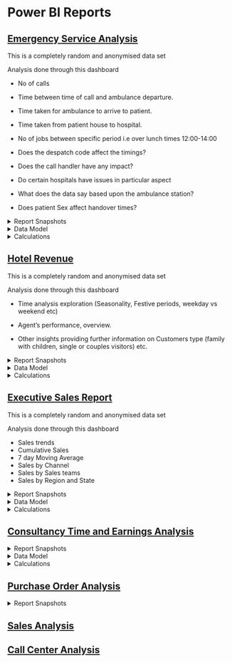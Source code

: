 # Power BI Reports

## [Emergency Service Analysis](https://app.powerbi.com/view?r=eyJrIjoiMDFmNzY0OTgtMTM0NC00ODU1LThlY2YtNWM0ZGI0YzAyMjI4IiwidCI6ImJjMjQxODZjLTc0NzUtNGM2ZS05NThhLTg4MmMzYTZiOWIwYSIsImMiOjJ9)

This is a completely random and anonymised data set

Analysis done through this dashboard 

* No of calls

* Time between time of call and ambulance departure.

* Time taken for ambulance to arrive to patient.

* Time taken from patient house to hospital.

* No of jobs between specific period i.e over lunch times 12:00-14:00

* Does the despatch code affect the timings?

* Does the call handler have any impact?

* Do certain hospitals have issues in particular aspect

* What does the data say based upon the ambulance station?

* Does patient Sex affect handover times?

<details>
  <summary>Report Snapshots</summary>
  
![Emergeny Service Analysis Img1.png](https://images.zenhubusercontent.com/6345b946a9dc402ad81927d2/80b089d2-82b3-4289-9c43-0d5206752cea)
![Emergeny Service Analysis Img2.png](https://images.zenhubusercontent.com/6345b946a9dc402ad81927d2/3964287a-082d-4e2b-a266-bea52254cb13)
![Emergeny Service Analysis Img3.png](https://images.zenhubusercontent.com/6345b946a9dc402ad81927d2/966c197d-a20a-4535-88aa-9d6806291bab)
![Emergeny Service Analysis Img4.png](https://images.zenhubusercontent.com/6345b946a9dc402ad81927d2/a661b4d3-ea44-4bfb-9301-a650f3741f30)

</details>

<details>
  <summary>Data Model</summary>

![Emergency Service Analysis data model.png](https://images.zenhubusercontent.com/6345b946a9dc402ad81927d2/feb5df30-4a97-4def-879e-6e6a4721b87a)

</details>

<details>
  <summary>Calculations</summary>
  
  | MEASURE_NAME                          | EXPRESSION                                                 |
|---------------------------------------|------------------------------------------------------------|
| Hospital Capacity                     | SUM ( dimHospital[Capacity] )                              |
| No of Calls                           | COUNTROWS ( CallTimings )                                  |
| Hospital Name                         | SELECTEDVALUE ( dimHospital[Hospital Name] )               |
| Min Call Time                         | MIN (CallTimings[Length of Call (Mins)] )                  |
| Max Call Time                         | MAX( (CallTimings[Length of Call (Mins)] ))                |
| Average Dispatch Time (ADT)           | AVERAGE ( CallTimings[Average Dispatch Time] )             |
| Min Date                              | FORMAT ( MIN ( DateTable[Date] ), "dd/mm/yyyy" )           |
| Max Date                              | FORMAT ( MAX ( DateTable[Date] ), "dd/mm/yyyy" )           |
| Female Calls                          | CALCULATE ( [No of Calls], dimPatient[Gender] = "Female" ) |
| Male Calls                            | CALCULATE ( [No of Calls], dimPatient[Gender] = "Male" )   |
| Average Ambulance Arrival Time (AAAT) | AVERAGE ( CallTimings[Average Ambulance Arrival Time] )    |
| Average Hospital Arrival Time (AHAT)  | AVERAGE ( CallTimings[Average Hospital Arrival Time] )     |
| Patient Handover Time (PHT)           | AVERAGE ( CallTimings[Average Hospital Handover Time] )    |
| Average Handling Time (AHT)           | Average ( CallTimings[Length of Call (Mins)] )             |

</details>


## [Hotel Revenue](https://app.powerbi.com/view?r=eyJrIjoiZmE4N2Q0Y2ItMmE0Yi00YTBiLTg0ZjItOTA1N2YzYThkZDcxIiwidCI6ImJjMjQxODZjLTc0NzUtNGM2ZS05NThhLTg4MmMzYTZiOWIwYSIsImMiOjJ9)

This is a completely random and anonymised data set

Analysis done through this dashboard 

* Time analysis exploration (Seasonality, Festive periods, weekday vs weekend etc)

* Agent’s performance, overview.

* Other insights providing further information on Customers type (family with children, single or couples visitors) etc.

<details>
  <summary>Report Snapshots</summary>
  
![Hotel Revenue img1.png](https://images.zenhubusercontent.com/6345b946a9dc402ad81927d2/4e885ccd-c36b-456e-b116-582950eefdb2)![Hotel Revenue img2.png](https://images.zenhubusercontent.com/6345b946a9dc402ad81927d2/c9228710-ed83-4b79-bb04-4514a0b8ccc4)![Hotel Revenue img3.png](https://images.zenhubusercontent.com/6345b946a9dc402ad81927d2/4e560ae1-f84b-45fd-95aa-ef000b3c7414)![Hotel Revenue img4.png](https://images.zenhubusercontent.com/6345b946a9dc402ad81927d2/37b84f44-d6e9-4d6c-98d4-d9a5a3fc6f75)  

</details>

<details>
  <summary>Data Model</summary>
  
![Hotel Revenue Datamodel.png](https://images.zenhubusercontent.com/6345b946a9dc402ad81927d2/8c188e20-56ba-43e4-ad3c-6ad44db9c38a)

</details>

<details>
  <summary>Calculations</summary>
  
| Name                        | Expression                                                                                                                                                                                                                               |
|-----------------------------|------------------------------------------------------------------------------------------------------------------------------------------------------------------------------------------------------------------------------------------|
| Record Count                | COUNTROWS( 'fct_Hotel Revenue' )                                                                                                                                                                                                         |
| Min Date                    | MIN( 'fct_Hotel Revenue'[Reservation Status Date] )                                                                                                                                                                                      |
| Max Date                    | MAX( 'fct_Hotel Revenue'[Reservation Status Date] )                                                                                                                                                                                      |
| Rev Rooms (Expected)        | SUMX( 'fct_Hotel Revenue', 'fct_Hotel Revenue'[AVG Daily Rate] * 'fct_Hotel Revenue'[Nights (Tot)])                                                                                                                                      |
| Rev Meals (Expected)        | SUMX( 'fct_Hotel Revenue', 'fct_Hotel Revenue'[Meal Cost])                                                                                                                                                                               |
| Total Revenue               | [Rev Meals (Actual)] + [Rev Rooms (Actual)]                                                                                                                                                                                              |
| Total Nights Booked         | sumx( 'fct_Hotel Revenue', 'fct_Hotel Revenue'[Nights (Tot)])                                                                                                                                                                            |
| Total Nights Stayed         | CALCULATE( [Total Nights Booked] , FILTER( 'dim_Reservation Status', 'dim_Reservation Status'[Reservation Satus] = "Check-Out"))                                                                                                         |
| % Cancellations/No Shows    | ( [Total Nights Booked] - [Total Nights Stayed] ) / [Total Nights Booked]                                                                                                                                                                |
| Rev Rooms (Actual)          | CALCULATE( [Rev Rooms (Expected)] , FILTER( 'fct_Hotel Revenue', OR( 'fct_Hotel Revenue'[Reservation Status Key] = 2 , 'fct_Hotel Revenue'[Deposit Type Key] = 2 )))                                                                     |
| Rev Meals (Actual)          | CALCULATE( [Rev Meals (Expected)] , FILTER( 'fct_Hotel Revenue', OR( 'fct_Hotel Revenue'[Reservation Status Key] = 2 , 'fct_Hotel Revenue'[Deposit Type Key] = 2 )))                                                                     |
| Total Expected Revenue      | [Rev Meals (Expected)] + [Rev Rooms (Expected)]                                                                                                                                                                                          |
| % Revenue Actual/Expected   | [Total Revenue] / [Total Expected Revenue]                                                                                                                                                                                               |
| Revenue Wkly Moving Avg     | VAR LastWeek =      MAX( )                                                                                                                                                                                                               |
| Check-Ins                   | CALCULATE( [Record Count] , FILTER( 'dim_Reservation Status', 'dim_Reservation Status'[Reservation Satus] = "Check-Out"))                                                                                                                |
| Total Guests                | CALCULATE( SUMX('fct_Hotel Revenue', 'fct_Hotel Revenue'[Adults] + 'fct_Hotel Revenue'[Babies] + 'fct_Hotel Revenue'[Children] ), FILTER( 'dim_Reservation Status', 'dim_Reservation Status'[Reservation Satus] = "Check-Out"))          |
| Average Daily Rate          | DIVIDE(      SUMX( 'fct_Hotel Revenue', 'fct_Hotel Revenue'[AVG Daily Rate] * 'fct_Hotel Revenue'[Nights (Tot)] ) ,     sumx( 'fct_Hotel Revenue', 'fct_Hotel Revenue'[Nights (Tot)] ) )                                                 |
| % Rev from Meals            | DIVIDE( [Rev Meals (Actual)] , [Total Revenue])                                                                                                                                                                                          |
| Revenue 1W Moving Avg       | AVERAGEX( DATESINPERIOD( Dates[Date], LASTDATE( Dates[Date] ), -7, DAY), [Total Revenue])                                                                                                                                                |
| Cancellations 1W Moving Avg | averageX(DATESINPERIOD( Dates[Date], LASTDATE( Dates[Date] ), -7, DAY), ( [Total Nights Booked] - [Total Nights Stayed] ) / [Total Nights Booked] )                                                                                      |
| Bookings 1Wk Moving Tot     | SUMX(     DATESINPERIOD( Dates[Date], LASTDATE( Dates[Date] ), -7, DAY),      [Total Nights Booked]     )                                                                                                                                |
| Cancellations 1M Moving Avg | VAR tot = sumX(DATESINPERIOD( Dates[Date], LASTDATE( Dates[Date] ), -1, MONTH), [Total Nights Booked] ) VAR stay = SUMX( DATESINPERIOD( Dates[Date], LASTDATE( Dates[Date] ), -1, MONTH), [Total Nights Stayed] )  RETURN (tot-stay)/tot |
| Check-Ins 1W Moving Avg     | AVERAGEX( DATESINPERIOD( Dates[Date], LASTDATE( Dates[Date] ), -7, DAY), [Check-Ins])                                                                                                                                                    |
| Guests 1W Moving Avg        | AVERAGEX( DATESINPERIOD( Dates[Date], LASTDATE( Dates[Date] ), -7, DAY), [Total Guests])                                                                                                                                                 |
| Daily Rate 1W Moving Avg    | averageX(DATESINPERIOD( Dates[Date], LASTDATE( Dates[Date] ), -7, DAY), [Average Daily Rate] )                                                                                                                                           |

</details>

## [Executive Sales Report](https://app.powerbi.com/view?r=eyJrIjoiOWY2NDY1YmYtODkzMS00MzE1LWFlMjQtOGUxNzI1MzlmODRlIiwidCI6ImJjMjQxODZjLTc0NzUtNGM2ZS05NThhLTg4MmMzYTZiOWIwYSIsImMiOjJ9)

This is a completely random and anonymised data set

Analysis done through this dashboard 

* Sales trends
* Cumulative Sales
* 7 day Moving Average
* Sales by Channel
* Sales by Sales teams
* Sales by Region and State

<details>
  <summary>Report Snapshots</summary>
  
  ![Executive Sales Report img1.png](https://images.zenhubusercontent.com/6345b946a9dc402ad81927d2/be2a3f0c-3f81-4ecb-a480-555dad503446)![Executive Sales Report img2.png](https://images.zenhubusercontent.com/6345b946a9dc402ad81927d2/985e4b43-cf76-44ab-bed4-2436ab8b8bcf)![Executive Sales Report img3.png](https://images.zenhubusercontent.com/6345b946a9dc402ad81927d2/aafccd70-6060-4d18-9148-1273b973eb4e)
  
</details>

<details>
  <summary>Data Model</summary>
  
![Executive Sales Report Data Model.png](https://images.zenhubusercontent.com/6345b946a9dc402ad81927d2/5fe4bcf0-23c3-4a33-ab86-d99c50c0b509)

</details>

<details>
  <summary>Calculations</summary>
  
 | MEASURE_NAME               | EXPRESSION                                                                                                                       |
|----------------------------|----------------------------------------------------------------------------------------------------------------------------------|
| Total Sales                | SUMX( Sales , Sales[Unit Price] * Sales[Order Quantity] )                                                                        |
| Total Quantity Sold        | SUM( Sales[Order Quantity] )                                                                                                     |
| Total Products Bought      | DISTINCTCOUNT(Sales[Product Index])                                                                                              |
| Total Costs                | SUMX( Sales , Sales[Unit Cost] * Sales[Order Quantity] )                                                                         |
| Average Costs              | AVERAGEX( Sales , Sales[Unit Cost] * Sales[Order Quantity] )                                                                     |
| Average Sales              | AVERAGEX( Sales , Sales[Unit Price] * Sales[Order Quantity] )                                                                    |
| Total Profits              | [Total Sales] - [Total Costs]                                                                                                    |
| Profit Margin              | DIVIDE( [Total Profits] , [Total Sales] , 0 )                                                                                    |
| Total Transactions         | COUNTROWS( Sales )                                                                                                               |
| Top 10 Cities by Profit    | CALCULATE( [Total Profits] ,         FILTER( 'Store Locations' ,                  'Store Locations'[Top N Cities] = "Top 10" ) ) |
| Prev. Month Sales          | CALCULATE( [Total Sales] , DATEADD( Dates[Date] , -1 , MONTH ) )                                                                 |
| Prev. Month Qty. Sold      | CALCULATE( [Total Quantity Sold] , DATEADD( Dates[Date] , -1 , MONTH ) )                                                         |
| Sales Target               | [Prev. Month Sales] * 1.1                                                                                                        |
| Quantity Sold Target       | [Prev. Month Qty. Sold] * 1.1                                                                                                    |
| Avg. Retail Price          | AVERAGE( Sales[Unit Price] )                                                                                                     |
| Adjusted Retail Price      | [Avg. Retail Price] * (1 + 'Price Adjustment (%)'[Price Adjustment (%) Value] )                                                  |
| Adjusted Sales             | SUMX( Sales , [Adjusted Retail Price] * Sales[Order Quantity] )                                                                  |
| Adjusted Profit            | [Adjusted Sales] - [Total Costs]                                                                                                 |
| % of Total Sales           | DIVIDE( [Total Sales] ,          CALCULATE( [Total Sales] , ALL( Products[Product Name] ) ), 0 )                                 |
| Price Adjustment (%) Value | SELECTEDVALUE('Price Adjustment (%)'[Price Adjustment (%)], 0)                                                                   |
  
 </details>

## [Consultancy Time and Earnings Analysis](https://app.powerbi.com/view?r=eyJrIjoiMzA0ODRhOWYtYmEwYS00NjBmLWE2NDEtOWExZWU3MDgwZjhkIiwidCI6ImJjMjQxODZjLTc0NzUtNGM2ZS05NThhLTg4MmMzYTZiOWIwYSIsImMiOjJ9)

<details>
  <summary>Report Snapshots</summary>
  
![Consultancy Time and Earnings Analysis img1.png](https://images.zenhubusercontent.com/6345b946a9dc402ad81927d2/10763351-8d2f-478d-92f5-14c824178d76)![Consultancy Time and Earnings Analysis img2.png](https://images.zenhubusercontent.com/6345b946a9dc402ad81927d2/a2fcb230-fa56-4cb9-89bb-4888502edc32)![Consultancy Time and Earnings Analysis img3.png](https://images.zenhubusercontent.com/6345b946a9dc402ad81927d2/f5ccc624-d3df-4cb9-b790-e69fba70778c)

</details>

<details>
  <summary>Data Model</summary>
  
![Consultancy Time and Earnings Analysis Data Model.png](https://images.zenhubusercontent.com/6345b946a9dc402ad81927d2/725c58e1-e89f-4081-8d39-fd5137ecc2aa)

</details>

<details>
  <summary>Calculations</summary>
  
| MEASURE_NAME                             | EXPRESSION                                                                                                                                                                                                                                  |
|------------------------------------------|---------------------------------------------------------------------------------------------------------------------------------------------------------------------------------------------------------------------------------------------|
| __Default measure                        | 1                                                                                                                                                                                                                                           |
| Duration Daily Average                   | AVERAGEX('Date', [Duration Sum])                                                                                                                                                                                                            |
| Duration Hour Minute                     | VAR _Hour = HOUR( SELECTEDVALUE( atWorkData[Duration]) )  // Find minute as proportion of hour VAR _Minute = DIVIDE(MINUTE( SELECTEDVALUE( atWorkData[Duration] ) ), 60, 0 )  // Add together VAR _Result = _Hour + _Minute  RETURN _Result |
| Duration Sum                             | SUM(atWorkData[Duration])                                                                                                                                                                                                                   |
| Total Business Hours                     | [Business Days] * 7.5                                                                                                                                                                                                                       |
| Total Earnings                           | SUM(atWorkData[Earnings, $])                                                                                                                                                                                                                |
| Total Number of Fiscal Months            | DISTINCTCOUNT( atWorkData[Year] ) * 12                                                                                                                                                                                                      |
| Total Billed Hours                       | SUM ( atWorkData[Hours Billed] )                                                                                                                                                                                                            |
| Business Days                            | CALCULATE( COUNT( 'Date'[Date] ) , 'Date'[IsBusinessDay] = TRUE() )                                                                                                                                                                         |
| Working Days                             | DISTINCTCOUNT( atWorkData[Start] )                                                                                                                                                                                                          |
| Number of Months Worked                  | DISTINCTCOUNT( atWorkData[YYYY-MM] )                                                                                                                                                                                                        |
| Non Working Business Days                | [Business Days] - [Working Days]                                                                                                                                                                                                            |
| Total Non Working Fiscal Months          | [Total Number of Fiscal Months] - [Number of Months Worked]                                                                                                                                                                                 |
| Non Working Business Hours               | [Total Business Hours] - [Total Billed Hours]                                                                                                                                                                                               |
| Monthly Avg. Hours Billed                | AVERAGEX (      VALUES ( 'Date'[Month & Year] ),     [Total Billed Hours] )                                                                                                                                                                 |
| Monthly Avg. Business Hours              | AVERAGEX (      VALUES ( 'Date'[Month & Year] ),     [Total Business Hours] )                                                                                                                                                               |
| Project Count                            | DISTINCTCOUNT( atWorkData[Project] )                                                                                                                                                                                                        |
| Client Count                             | DISTINCTCOUNT( atWorkData[Client] )                                                                                                                                                                                                         |
| Task Count                               | DISTINCTCOUNT( atWorkData[Task] )                                                                                                                                                                                                           |
| Monthly Avg. Earnings                    | AVERAGEX (      VALUES( 'Date'[Month & Year] ),     [Total Earnings] )                                                                                                                                                                      |
| Hourly Billed Rate                       | DIVIDE( [Total Earnings] , [Total Billed Hours] )                                                                                                                                                                                           |
| Weekly Avg. Hours Billed                 | AVERAGEX(      VALUES( 'Date'[Week & Year] ),     [Total Billed Hours] )                                                                                                                                                                    |
| Total Working Hours                      | [Working Days] * 7.5                                                                                                                                                                                                                        |
| Working Hours vs Billed Hours            | [Total Billed Hours] - [Total Working Hours]                                                                                                                                                                                                |
| Weekly Avg. Working Hours                | AVERAGEX(      VALUES( 'Date'[Week & Year] ),     [Total Working Hours] )                                                                                                                                                                   |
| Working vs Business Hours                | IF( [Total Working Hours] < [Total Business Hours],     "Under Utilized Hours : " & [Total Business Hours] - [Total Working Hours],     " Over Time Hours : " & [Total Working Hours] - [Total Business Hours] )                            |
| Weekly Avg. Earnings                     | AVERAGEX (      VALUES( 'Date'[Week & Year] ),     [Total Earnings] )                                                                                                                                                                       |
| Business Days without Work %             | DIVIDE( [Non Working Business Days] , [Business Days] )                                                                                                                                                                                     |
| Months Without Work %                    | DIVIDE( [Total Non Working Fiscal Months] , [Total Number of Fiscal Months] )                                                                                                                                                               |
| Hours without Work %                     | DIVIDE( [Non Working Business Hours], [Total Business Hours] )                                                                                                                                                                              |
| Utilization %  \| Business Hours         | DIVIDE(  [Total Billed Hours] , [Total Business Hours] )                                                                                                                                                                                    |
| Monthly Avg. Utilization %               | DIVIDE ( [Monthly Avg. Hours Billed] , [Monthly Avg. Business Hours] )                                                                                                                                                                      |
| Utilization % \| Working Hours           | DIVIDE(  [Total Billed Hours] , [Total Working Hours] )                                                                                                                                                                                     |
| Weekly Avg. Utilization % (Working Days) | DIVIDE ( [Weekly Avg. Hours Billed] , [Weekly Avg. Working Hours] )                                                                                                                                                                         |
| Working Hours vs Billed Hours %          | [Working Hours vs Billed Hours] / [Total Working Hours]                                                                                                                                                                                     |
| Monthly Earning Tooltip Title            | Var SelectedFY = Selectedvalue( 'Date'[Fiscal Year] ) Return " Monthly Earnings \| For : " & SelectedFY                                                                                                                                     |
| Month & Year                             | Var SelectedMonthNYear = Selectedvalue( 'Date'[Month & Year] ) Return SelectedMonthNYear                                                                                                                                                    |
| Tooltip Target                           | Var SelectedTarget = Selectedvalue( 'Utilization Target'[Target] ) Return SelectedTarget                                                                                                                                                    |

</details>

## [Purchase Order Analysis](https://app.powerbi.com/view?r=eyJrIjoiYWI1YWU4ZDMtZTEzZS00OTZlLTg0ZGYtNjg5NDdkOTcyYmMzIiwidCI6ImJjMjQxODZjLTc0NzUtNGM2ZS05NThhLTg4MmMzYTZiOWIwYSIsImMiOjJ9)

<details>
  <summary>Report Snapshots</summary>
  
![Purchase Order Analysis img.png](https://images.zenhubusercontent.com/6345b946a9dc402ad81927d2/859fc663-1135-4c84-b983-4f8a70c2c2b3)

</details>


## [Sales Analysis](https://app.powerbi.com/view?r=eyJrIjoiOWM1YTQ4NmQtOTExNC00ZTMwLWFjZjgtZjEwNWFiNmYwYmZhIiwidCI6ImJjMjQxODZjLTc0NzUtNGM2ZS05NThhLTg4MmMzYTZiOWIwYSIsImMiOjJ9)
## [Call Center Analysis](https://app.powerbi.com/view?r=eyJrIjoiNjc0OWY2MWEtOTU4OS00MTM4LThkNTgtZmEyM2VlNWRlM2IyIiwidCI6ImJjMjQxODZjLTc0NzUtNGM2ZS05NThhLTg4MmMzYTZiOWIwYSIsImMiOjJ9)


